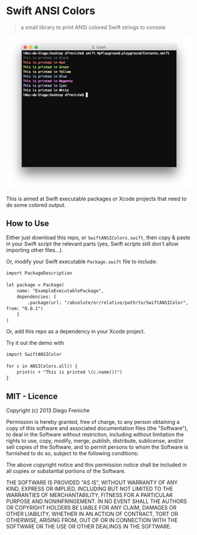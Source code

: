 # Swift ANSI Colors

> a small library to print ANSI colored Swift strings to console


![](img/swift-ANSI-colors.png)


This is aimed at Swift executable packages or Xcode projects that need to do some colored output.


## How to Use

Either just download this repo, or `SwiftANSIColors.swift`, then copy & paste in your Swift script the relevant parts (yes, Swift scripts still don't allow importing other files...).

Or, modify your Swift executable `Package.swift` file to include:

```
import PackageDescription

let package = Package(
    name: "ExampleExecutablePackage",
    dependencies: [
        .package(url: "/absolute/or/relative/path/to/SwiftANSIColor", from: "0.0.1")
    ]
)
```

Or, add this repo as a dependency in your Xcode project.


Try it out the demo with

```
import SwiftANSIColor

for c in ANSIColors.all() {
    print(c + "This is printed \(c.name())")
}
```


## MIT - Licence

Copyright (c) 2013 Diego Freniche

Permission is hereby granted, free of charge, to any person obtaining a copy of this software and associated documentation files (the "Software"), to deal in the Software without restriction, including without limitation the rights to use, copy, modify, merge, publish, distribute, sublicense, and/or sell copies of the Software, and to permit persons to whom the Software is furnished to do so, subject to the following conditions:

The above copyright notice and this permission notice shall be included in all copies or substantial portions of the Software.

THE SOFTWARE IS PROVIDED "AS IS", WITHOUT WARRANTY OF ANY KIND, EXPRESS OR IMPLIED, INCLUDING BUT NOT LIMITED TO THE WARRANTIES OF MERCHANTABILITY, FITNESS FOR A PARTICULAR PURPOSE AND NONINFRINGEMENT. IN NO EVENT SHALL THE AUTHORS OR COPYRIGHT HOLDERS BE LIABLE FOR ANY CLAIM, DAMAGES OR OTHER LIABILITY, WHETHER IN AN ACTION OF CONTRACT, TORT OR OTHERWISE, ARISING FROM, OUT OF OR IN CONNECTION WITH THE SOFTWARE OR THE USE OR OTHER DEALINGS IN THE SOFTWARE.